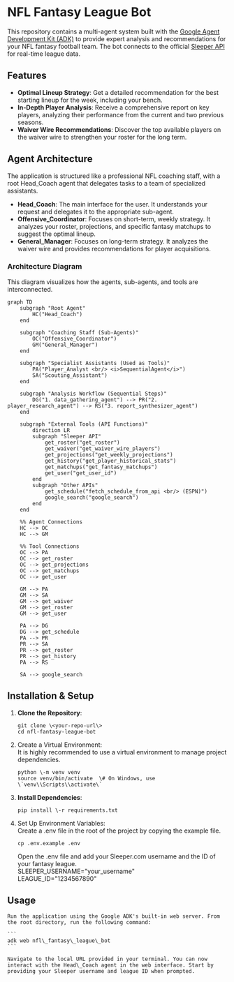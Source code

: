 # **NFL Fantasy League Bot**

This repository contains a multi-agent system built with the [Google Agent Development Kit (ADK)](https://google.github.io/adk-docs/) to provide expert analysis and recommendations for your NFL fantasy football team. The bot connects to the official [Sleeper API](https://docs.sleeper.com/) for real-time league data.

## **Features**

* **Optimal Lineup Strategy**: Get a detailed recommendation for the best starting lineup for the week, including your bench.  
* **In-Depth Player Analysis**: Receive a comprehensive report on key players, analyzing their performance from the current and two previous seasons.  
* **Waiver Wire Recommendations**: Discover the top available players on the waiver wire to strengthen your roster for the long term.

## **Agent Architecture**

The application is structured like a professional NFL coaching staff, with a root Head\_Coach agent that delegates tasks to a team of specialized assistants.

* **Head\_Coach**: The main interface for the user. It understands your request and delegates it to the appropriate sub-agent.  
* **Offensive\_Coordinator**: Focuses on short-term, weekly strategy. It analyzes your roster, projections, and specific fantasy matchups to suggest the optimal lineup.  
* **General\_Manager**: Focuses on long-term strategy. It analyzes the waiver wire and provides recommendations for player acquisitions.

### **Architecture Diagram**

This diagram visualizes how the agents, sub-agents, and tools are interconnected.
```mermaid
graph TD
    subgraph "Root Agent"
        HC("Head_Coach")
    end

    subgraph "Coaching Staff (Sub-Agents)"
        OC("Offensive_Coordinator")
        GM("General_Manager")
    end

    subgraph "Specialist Assistants (Used as Tools)"
        PA("Player_Analyst <br/> <i>SequentialAgent</i>")
        SA("Scouting_Assistant")
    end

    subgraph "Analysis Workflow (Sequential Steps)"
        DG("1. data_gathering_agent") --> PR("2. player_research_agent") --> RS("3. report_synthesizer_agent")
    end

    subgraph "External Tools (API Functions)"
        direction LR
        subgraph "Sleeper API"
            get_roster("get_roster")
            get_waiver("get_waiver_wire_players")
            get_projections("get_weekly_projections")
            get_history("get_player_historical_stats")
            get_matchups("get_fantasy_matchups")
            get_user("get_user_id")
        end
        subgraph "Other APIs"
            get_schedule("fetch_schedule_from_api <br/> (ESPN)")
            google_search("google_search")
        end
    end

    %% Agent Connections
    HC --> OC
    HC --> GM

    %% Tool Connections
    OC --> PA
    OC --> get_roster
    OC --> get_projections
    OC --> get_matchups
    OC --> get_user

    GM --> PA
    GM --> SA
    GM --> get_waiver
    GM --> get_roster
    GM --> get_user

    PA --> DG
    DG --> get_schedule
    PA --> PR
    PR --> SA
    PR --> get_roster
    PR --> get_history
    PA --> RS

    SA --> google_search
```

## **Installation & Setup**

1. **Clone the Repository**:  
   ```
   git clone \<your-repo-url\>  
   cd nfl-fantasy-league-bot
   ```

2. Create a Virtual Environment:  
   It is highly recommended to use a virtual environment to manage project dependencies.  
   ```
   python \-m venv venv  
   source venv/bin/activate  \# On Windows, use \`venv\\Scripts\\activate\`
   ```

3. **Install Dependencies**:  
   ```
   pip install \-r requirements.txt
   ```

4. Set Up Environment Variables:  
   Create a .env file in the root of the project by copying the example file.  
   ```
   cp .env.example .env
   ```
   Open the .env file and add your Sleeper.com username and the ID of your fantasy league.  
   SLEEPER\_USERNAME="your\_username"  
   LEAGUE\_ID="1234567890"

## **Usage**
    Run the application using the Google ADK's built-in web server. From the root directory, run the following command:

    ```
    adk web nfl\_fantasy\_league\_bot
    ```

    Navigate to the local URL provided in your terminal. You can now interact with the Head\_Coach agent in the web interface. Start by providing your Sleeper username and league ID when prompted.